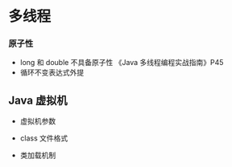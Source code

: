 # 多线程

### 原子性

- long 和 double 不具备原子性 《Java 多线程编程实战指南》P45
- 循环不变表达式外提



## Java 虚拟机

- 虚拟机参数

- class 文件格式

- 类加载机制

  

